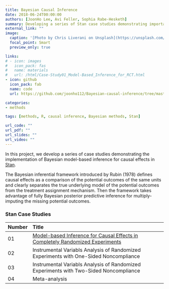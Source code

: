 ```yaml
---
title: Bayesian Causal Inference
date: 2018-06-24T00:00:00
authors: [JoonHo Lee, Avi Feller, Sophia Rabe-Hesketh]
summary: Developing a series of Stan case studies demonstrating important concepts in Bayesian causal inference
external_link: ""
image:
  caption: '[Photo by Chris Liverani on Unsplash](https://unsplash.com/photos/dBI_My696Rk)'
  focal_point: Smart
  preview_only: true

links:
# - icon: images
#   icon_pack: fas
#   name: materials
#   url: /html/Case-Study01_Model-Based_Inference_for_RCT.html
- icon: github
  icon_pack: fab
  name: code
  url: https://github.com/joonho112/Bayesian-causal-inference/tree/master

categories:
- methods

tags: [methods, R, causal inference, Bayesian methods, Stan]

url_code: ""
url_pdf: ""
url_slides: ""
url_video: ""
---
```


In this project, we develop a series of case studies demonstrating the implementation of Bayesian model-based inference for causal effects in [Stan](http://mc-stan.org). 

The Bayesian inferential framework introduced by Rubin (1978) defines causal effects as a comparison of the potential outcomes of the same units and clearly separates the true underlying model of the potential outcomes from the treatment assignment mechanism. Then the framework takes advantage of fully Bayesian posterior predictive inference for multiply-imputing the missing potential outcomes.



### Stan Case Studies

| Number | Title |
|:---|:---|
| 01 | [Model-based Inference for Causal Effects in Completely Randomized Experiments](/html/Case-Study01_Model-Based_Inference_for_RCT.html) |
| 02 | Instrumental Variabls Analysis of Randomized Experiments with One-Sided Noncompliance |
| 03 | Instrumental Variabls Analysis of Randomized Experiments with Two-Sided Noncompliance |
| 04 | Meta-analysis |

